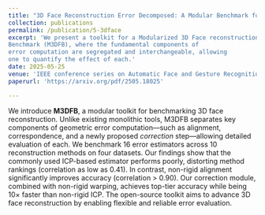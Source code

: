 ```yaml
---
title: "3D Face Reconstruction Error Decomposed: A Modular Benchmark for Fair and Fast Method Evaluation"
collection: publications
permalink: /publication/5-3dface
excerpt: 'We present a toolkit for a Modularized 3D Face reconstruction
Benchmark (M3DFB), where the fundamental components of
error computation are segregated and interchangeable, allowing
one to quantify the effect of each.'
date: 2025-05-25
venue: 'IEEE conference series on Automatic Face and Gesture Recognition (FG)(Oral)'
paperurl: 'https://arxiv.org/pdf/2505.18025'

---
```

We introduce **M3DFB**, a modular toolkit for benchmarking 3D face reconstruction. Unlike existing monolithic tools, M3DFB separates key components of geometric error computation—such as alignment, correspondence, and a newly proposed *correction* step—allowing detailed evaluation of each. We benchmark 16 error estimators across 10 reconstruction methods on four datasets. Our findings show that the commonly used ICP-based estimator performs poorly, distorting method rankings (correlation as low as 0.41). In contrast, non-rigid alignment significantly improves accuracy (correlation > 0.90). Our correction module, combined with non-rigid warping, achieves top-tier accuracy while being 10× faster than non-rigid ICP. The open-source toolkit aims to advance 3D face reconstruction by enabling flexible and reliable error evaluation.
